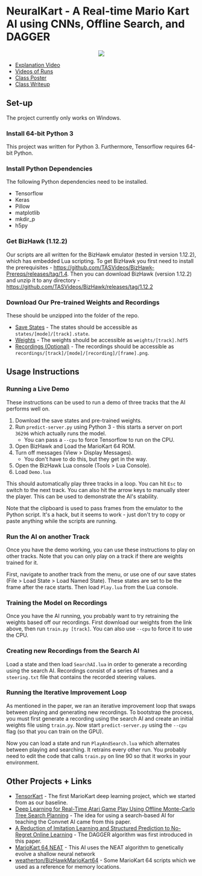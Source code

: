# NeuralKart - A Real-time Mario Kart AI using CNNs, Offline Search, and DAGGER

<p align="center">
  <img src="./demo.gif"/>
</p>

- [Explanation Video](https://www.youtube.com/watch?v=Eo07BAsyQ24)
- [Videos of Runs](https://www.youtube.com/playlist?list=PLSHD7WB3aI6Ks04Z7kS_UskyG_uY02EzY)
- [Class Poster](https://drive.google.com/open?id=0B7KSCOuXHAaQcE8wWXZmRVhjX2c)
- [Class Writeup](https://drive.google.com/open?id=0B7KSCOuXHAaQb1FtY2wzUS1yZ0E)

## Set-up

The project currently only works on Windows.

### Install 64-bit Python 3
This project was written for Python 3. Furthermore, Tensorflow requires 64-bit Python.

### Install Python Dependencies
The following Python dependencies need to be installed.

- Tensorflow
- Keras
- Pillow
- matplotlib
- mkdir_p
- h5py

### Get BizHawk (1.12.2)

Our scripts are all written for the BizHawk emulator (tested in version 1.12.2), which has embedded Lua scripting. To get BizHawk you first need to install the prerequisites - https://github.com/TASVideos/BizHawk-Prereqs/releases/tag/1.4. Then you can download BizHawk (version 1.12.2) and unzip it to any directory - https://github.com/TASVideos/BizHawk/releases/tag/1.12.2

### Download Our Pre-trained Weights and Recordings
These should be unzipped into the folder of the repo.

- [Save States](https://drive.google.com/open?id=0B7KSCOuXHAaQaGNDWEI2MlBSRDQ) - The states should be accessible as `states/[mode]/[track].state`.
- [Weights](https://drive.google.com/open?id=0B7KSCOuXHAaQQUY3V2dqQjNNbXM) - The weights should be accessible as `weights/[track].hdf5`
- [Recordings (Optional)](https://drive.google.com/open?id=0B7KSCOuXHAaQSHFLRFpCQTBVemM) - The recordings should be accessible as `recordings/[track]/[mode]/[recording]/[frame].png`.

## Usage Instructions
### Running a Live Demo
These instructions can be used to run a demo of three tracks that the AI performs well on.

1. Download the save states and pre-trained weights.
2. Run `predict-server.py` using Python 3 - this starts a server on port `36296` which actually runs the model.
    - You can pass a `--cpu` to force Tensorflow to run on the CPU.
3. Open BizHawk and Load the MarioKart 64 ROM.
4. Turn off messages (View > Display Messages).
    - You don't have to do this, but they get in the way.
4. Open the BizHawk Lua console (Tools > Lua Console).
5. Load `Demo.lua`

This should automatically play three tracks in a loop. You can hit `Esc` to switch to the next track. You can also hit the arrow keys to manually steer the player. This can be used to demonstrate the AI's stability.

Note that the clipboard is used to pass frames from the emulator to the Python script. It's a hack, but it seems to work - just don't try to copy or paste anything while the scripts are running.

### Run the AI on another Track
Once you have the demo working, you can use these instructions to play on other tracks. Note that you can only play on a track if there are weights trained for it.

First, navigate to another track from the menu, or use one of our save states (File > Load State > Load Named State). These states are set to be the frame after the race starts. Then load `Play.lua` from the Lua console.

### Training the Model on Recordings
Once you have the AI running, you probably want to try retraining the weights based off our recordings. First download our weights from the link above, then run `train.py [track]`. You can also use `--cpu` to force it to use the CPU.

### Creating new Recordings from the Search AI
Load a state and then load `SearchAI.lua` in order to generate a recording using the search AI. Recordings consist of a series of frames and a `steering.txt` file that contains the recorded steering values.

### Running the Iterative Improvement Loop
As mentioned in the paper, we ran an iterative improvement loop that swaps between playing and generating new recordings. To bootstrap the process, you must first generate a recording using the search AI and create an initial weights file using `train.py`. Now start `predict-server.py` using the `--cpu` flag (so that you can train on the GPU).

Now you can load a state and run `PlayAndSearch.lua` which alternates between playing and searching. It retrains every other run. You probably need to edit the code that calls `train.py` on line 90 so that it works in your environment.

## Other Projects + Links

- [TensorKart](https://github.com/kevinhughes27/TensorKart) - The first MarioKart deep learning project, which we started from as our baseline.
- [Deep Learning for Real-Time Atari Game Play Using Offline Monte-Carlo Tree Search Planning](https://papers.nips.cc/paper/5421-deep-learning-for-real-time-atari-game-play-using-offline-monte-carlo-tree-search-planning.pdf) - The idea for using a search-based AI for teaching the Convnet AI came from this paper.
- [A Reduction of Imitation Learning and Structured Prediction to No-Regret Online Learning](https://www.cs.cmu.edu/~sross1/publications/Ross-AIStats11-NoRegret.pdf) - The DAGGER algorithm was first introduced in this paper.
- [MarioKart 64 NEAT](https://www.youtube.com/watch?v=tmltm0ZHkHw) - This AI uses the NEAT algorithm to genetically evolve a shallow neural network
- [weatherton/BizHawkMarioKart64](https://github.com/weatherton/BizHawkMarioKart64) - Some MarioKart 64 scripts which we used as a reference for memory locations.
